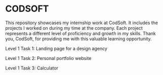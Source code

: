 # CODSOFT
This repository showcases my internship work at CodSoft. It includes the projects I worked on during my time at the company. Each project represents a different level of proficiency
and growth in my skills. Thank you, CodSoft, for providing me with this valuable learning opportunity.

Level 1 Task 1:
Landing page for a design agency

Level 1 Task 2:
Personal portfolio website

Level 1 Task 3:
Calculator
